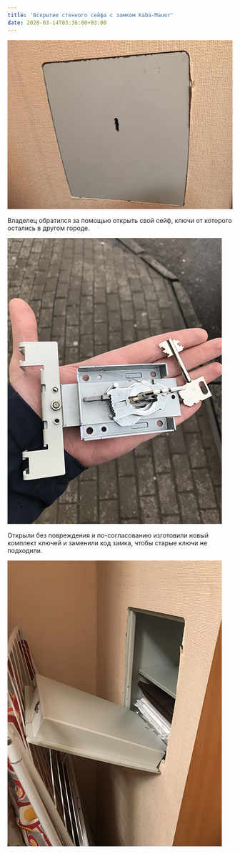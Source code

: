```yaml
---
title: 'Вскрытие стенного сейфа с замком Kaba-Mauer'
date: 2020-03-14T03:36:00+03:00
---
```


![](DoL5nOalupA.jpg)

Владелец обратился за помощью открыть свой сейф, ключи от которого остались в другом городе. 

![](KlzlNEj8peE.jpg)

Открыли без повреждения и по-согласованию изготовили новый комплект ключей и заменили код замка, чтобы старые ключи не подходили.

![](knfPYXPg-Hc.jpg)
